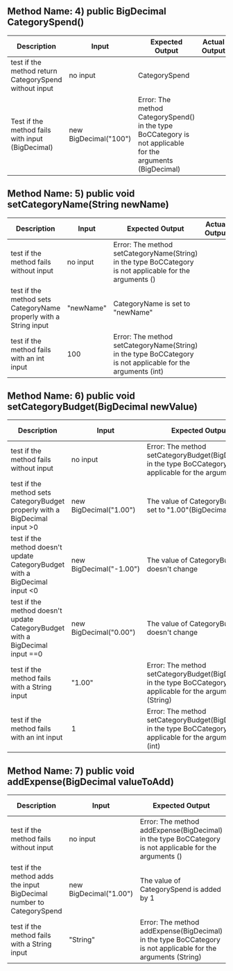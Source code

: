 
## Method Name: 4) public BigDecimal CategorySpend() 

| Description                                            | Input                | Expected Output 										  | Actual Output | Result (Pass/Fail) | Cause |
| ------------------------------------------------ 		 |--------------------- | --------------------------------------------------------| ------------- | ------------------ | ----- |
| test if the method return CategorySpend without input  | no input 			| CategorySpend  										  |               |                    |       |
| Test if the method fails with input (BigDecimal)   	 | new BigDecimal("100")| Error: The method CategorySpend() in the type BoCCategory is not applicable for the arguments (BigDecimal)  |               |                    |       |


                     

## Method Name: 5) public void setCategoryName(String newName)

| Description                            							  |	Input			| Expected Output 																							  | Actual Output | Result (Pass/Fail) | Cause |
| -------------------------------- 									  | --------------- | -------------   																							  | ------------- | ------------------ | ----- |
| test if the method fails without input          					  | no input        | Error: The method setCategoryName(String) in the type BoCCategory is not applicable for the arguments ()    |               |                    |       |
| test if the method sets CategoryName properly with a String input   | "newName"       | CategoryName is set to "newName"               															  |               |                    |       |
| test if the method fails with an int input	 			     	  | 100             | Error: The method setCategoryName(String) in the type BoCCategory is not applicable for the arguments (int) |               |                    |       |



## Method Name: 6) public void setCategoryBudget(BigDecimal newValue)

| Description                            							  			  |	Input						 | Expected Output 							   | Actual Output 		| Result (Pass/Fail) | Cause |
| --------------------------------------------------------------------------------| --------------- 			 | -------------   							   | ------------------ | ------------------ | ----- |
| test if the method fails without input          						    	  | no input        			 | Error: The method setCategoryBudget(BigDecimal) in the type BoCCategory is not applicable for the arguments ()|                    |                    |       |
| test if the method sets CategoryBudget properly with a BigDecimal input >0  	  | new BigDecimal("1.00")       | The value of CategoryBudget is set to "1.00"(BigDecimal)|                    |                    |       |
| test if the method doesn't update CategoryBudget with a BigDecimal input <0	  | new BigDecimal("-1.00")      | The value of CategoryBudget doesn't change  |                    |                    |       |
| test if the method doesn't update CategoryBudget with a BigDecimal input ==0	  | new BigDecimal("0.00")       | The value of CategoryBudget doesn't change  |                    |                    |       |
| test if the method fails with a String input          						  | "1.00"        			     | Error: The method setCategoryBudget(BigDecimal) in the type BoCCategory is not applicable for the arguments (String)|                    |                    |       |
| test if the method fails with an int input          						      | 1                			 | Error: The method setCategoryBudget(BigDecimal) in the type BoCCategory is not applicable for the arguments (int)|                    |                    |       |

## Method Name: 7) public void addExpense(BigDecimal valueToAdd)

| Description                            							  			  |	Input				  | Expected Output 						 | Actual Output | Result (Pass/Fail) | Cause |
| -------------------------------- 									 	    	  | --------------- 	  | -------------   						 | --------------| ------------------ | ----- |
| test if the method fails without input          						    	  | no input        	  | Error: The method addExpense(BigDecimal) in the type BoCCategory is not applicable for the arguments ()|               |                    |       |
| test if the method adds the input BigDecimal number to CategorySpend  	  	  | new BigDecimal("1.00")| The value of CategorySpend is added by 1 |               |       |
| test if the method fails with a String input	 								  | "String"        	  | Error: The method addExpense(BigDecimal) in the type BoCCategory is not applicable for the arguments (String)|               |                    |       |

